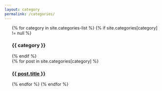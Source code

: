 ```yaml
---
layout: category
permalink: /categories/
---
```

<div class="home">
   <ul class="post-list">
{% for category in site.categories-list %}
{% if site.categories[category] != null %}
  <h3 class="category-title">
    {{ category }}
  </h3>
{% endif %}
<br />
  {% for post in site.categories[category] %}
  	<h3>
  	<a class="post-link category-link" href="{{ post.url | prepend: site.baseurl }}">{{ post.title }}</a>
	</h3>
  {% endfor %}
{% endfor %}
   </ul>
</div> 
